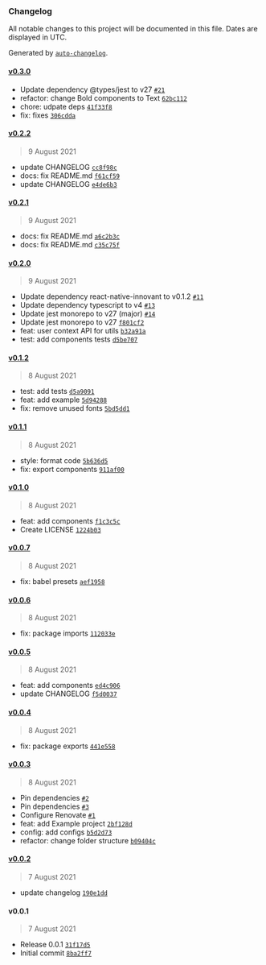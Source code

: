 ### Changelog

All notable changes to this project will be documented in this file. Dates are displayed in UTC.

Generated by [`auto-changelog`](https://github.com/CookPete/auto-changelog).

#### [v0.3.0](https://github.com/ahmnouira/react-native-innovant/compare/v0.2.2...v0.3.0)

- Update dependency @types/jest to v27 [`#21`](https://github.com/ahmnouira/react-native-innovant/pull/21)
- refactor: change Bold components to Text [`62bc112`](https://github.com/ahmnouira/react-native-innovant/commit/62bc112e23b3a1991acc31f198dcb764d474283c)
- chore: udpate deps [`41f33f8`](https://github.com/ahmnouira/react-native-innovant/commit/41f33f816bd1145f4378e82604cdfbb49e75a851)
- fix: fixes [`306cdda`](https://github.com/ahmnouira/react-native-innovant/commit/306cddab695bfb969c20e7961f4edb9a33750ab7)

#### [v0.2.2](https://github.com/ahmnouira/react-native-innovant/compare/v0.2.1...v0.2.2)

> 9 August 2021

- update CHANGELOG [`cc8f98c`](https://github.com/ahmnouira/react-native-innovant/commit/cc8f98c6fd82f16bf0b1f8cce987b54eed4f6d94)
- docs: fix README.md [`f61cf59`](https://github.com/ahmnouira/react-native-innovant/commit/f61cf598b40881f4e7210e5b59add656b40043ac)
- update CHANGELOG [`e4de6b3`](https://github.com/ahmnouira/react-native-innovant/commit/e4de6b30266f7cb42b5a0e1eccc1a97bfd15032a)

#### [v0.2.1](https://github.com/ahmnouira/react-native-innovant/compare/v0.2.0...v0.2.1)

> 9 August 2021

- docs: fix README.md [`a6c2b3c`](https://github.com/ahmnouira/react-native-innovant/commit/a6c2b3c94fa891742211b1975aa73c16ae15cbce)
- docs: fix README.md [`c35c75f`](https://github.com/ahmnouira/react-native-innovant/commit/c35c75f042593402a25e12258c0ace2c911e7c07)

#### [v0.2.0](https://github.com/ahmnouira/react-native-innovant/compare/v0.1.2...v0.2.0)

> 9 August 2021

- Update dependency react-native-innovant to v0.1.2 [`#11`](https://github.com/ahmnouira/react-native-innovant/pull/11)
- Update dependency typescript to v4 [`#13`](https://github.com/ahmnouira/react-native-innovant/pull/13)
- Update jest monorepo to v27 (major) [`#14`](https://github.com/ahmnouira/react-native-innovant/pull/14)
- Update jest monorepo to v27 [`f801cf2`](https://github.com/ahmnouira/react-native-innovant/commit/f801cf200159d13df35efed7854a6808d6ed8c38)
- feat: user context API for utils [`b32a91a`](https://github.com/ahmnouira/react-native-innovant/commit/b32a91a40803f4c67ad801eb9089104712293df6)
- test: add components tests [`d5be707`](https://github.com/ahmnouira/react-native-innovant/commit/d5be707f3865d4d32c996063f7fb5a9cee034d68)

#### [v0.1.2](https://github.com/ahmnouira/react-native-innovant/compare/v0.1.1...v0.1.2)

> 8 August 2021

- test: add tests [`d5a9091`](https://github.com/ahmnouira/react-native-innovant/commit/d5a909164cd529f1eec862076819d09ba408266b)
- feat: add example [`5d94288`](https://github.com/ahmnouira/react-native-innovant/commit/5d94288e50143dcc733507a425c786043c643028)
- fix: remove unused fonts [`5bd5dd1`](https://github.com/ahmnouira/react-native-innovant/commit/5bd5dd1c408507b416a86b7c6eed3524afdb41e2)

#### [v0.1.1](https://github.com/ahmnouira/react-native-innovant/compare/v0.1.0...v0.1.1)

> 8 August 2021

- style: format code [`5b636d5`](https://github.com/ahmnouira/react-native-innovant/commit/5b636d5c49ac541169005d2a36a3cff43a6ce846)
- fix: export components [`911af00`](https://github.com/ahmnouira/react-native-innovant/commit/911af0020d9b6c2d964bd3c98da531360049a703)

#### [v0.1.0](https://github.com/ahmnouira/react-native-innovant/compare/v0.0.7...v0.1.0)

> 8 August 2021

- feat: add components [`f1c3c5c`](https://github.com/ahmnouira/react-native-innovant/commit/f1c3c5cb45cf6a7673e6ba6851c0167d1361f877)
- Create LICENSE [`1224b03`](https://github.com/ahmnouira/react-native-innovant/commit/1224b03b8c2019e25544a3709e5c566febaff5ce)

#### [v0.0.7](https://github.com/ahmnouira/react-native-innovant/compare/v0.0.6...v0.0.7)

> 8 August 2021

- fix: babel presets [`aef1958`](https://github.com/ahmnouira/react-native-innovant/commit/aef195897b92fdca6010100860e24e5d2f490a25)

#### [v0.0.6](https://github.com/ahmnouira/react-native-innovant/compare/v0.0.5...v0.0.6)

> 8 August 2021

- fix: package imports [`112033e`](https://github.com/ahmnouira/react-native-innovant/commit/112033ed3b74b4eea8dbd00e24373f64710c63a5)

#### [v0.0.5](https://github.com/ahmnouira/react-native-innovant/compare/v0.0.4...v0.0.5)

> 8 August 2021

- feat: add components [`ed4c906`](https://github.com/ahmnouira/react-native-innovant/commit/ed4c90627938a3f9e0ca4c62993bd050654c1c95)
- update CHANGELOG [`f5d0037`](https://github.com/ahmnouira/react-native-innovant/commit/f5d0037ded88d5daab80db9b8f5311e303b9ad68)

#### [v0.0.4](https://github.com/ahmnouira/react-native-innovant/compare/v0.0.3...v0.0.4)

> 8 August 2021

- fix: package exports [`441e558`](https://github.com/ahmnouira/react-native-innovant/commit/441e5586149e5fed78a4749b800a44114c510de5)

#### [v0.0.3](https://github.com/ahmnouira/react-native-innovant/compare/v0.0.2...v0.0.3)

> 8 August 2021

- Pin dependencies [`#2`](https://github.com/ahmnouira/react-native-innovant/pull/2)
- Pin dependencies [`#3`](https://github.com/ahmnouira/react-native-innovant/pull/3)
- Configure Renovate [`#1`](https://github.com/ahmnouira/react-native-innovant/pull/1)
- feat: add Example project [`2bf128d`](https://github.com/ahmnouira/react-native-innovant/commit/2bf128d9daf807f078bd1cd3b2a6f8781daf7be8)
- config: add configs [`b5d2d73`](https://github.com/ahmnouira/react-native-innovant/commit/b5d2d739bc6130d4997c13c7d188903c841c51e1)
- refactor: change folder structure [`b09404c`](https://github.com/ahmnouira/react-native-innovant/commit/b09404c78edd8c7f2cf1f029836b28fcbe8cf58f)

#### [v0.0.2](https://github.com/ahmnouira/react-native-innovant/compare/v0.0.1...v0.0.2)

> 7 August 2021

- update changelog [`190e1dd`](https://github.com/ahmnouira/react-native-innovant/commit/190e1ddb297029ba1422a6c59b6c06e29b8a186c)

#### v0.0.1

> 7 August 2021

- Release 0.0.1 [`31f17d5`](https://github.com/ahmnouira/react-native-innovant/commit/31f17d5ac08fb0e80e01a04f4f07188d0ed0871b)
- Initial commit [`8ba2ff7`](https://github.com/ahmnouira/react-native-innovant/commit/8ba2ff7b62c622e523ec3ead46e2fee95f0c758f)
